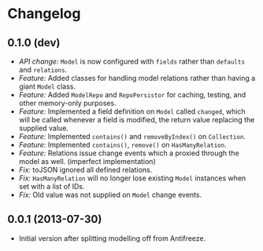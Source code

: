 # Changelog

## 0.1.0 (dev)
* *API change:* `Model` is now configured with `fields` rather than `defaults` and `relations`.
* *Feature:* Added classes for handling model relations rather than having a giant `Model` class.
* *Feature:* Added `ModelRepo` and `RepoPersistor` for caching, testing, and other memory-only purposes.
* *Feature:* Implemented a field definition on `Model` called `changed`, which will be called whenever a field is modified, the return value replacing the supplied value.
* *Feature:* Implemented `contains()` and `removeByIndex()` on `Collection`.
* *Feature:* Implemented `contains()`, `remove()` on `HasManyRelation`.
* *Feature:* Relations issue change events which a proxied through the model as well. (imperfect implementation)
* *Fix:* toJSON ignored all defined relations.
* *Fix:* `HasManyRelation` will no longer lose existing `Model` instances when set with a list of IDs.
* *Fix:* Old value was not supplied on `Model` change events.

## 0.0.1 (2013-07-30)
* Initial version after splitting modelling off from Antifreeze.

